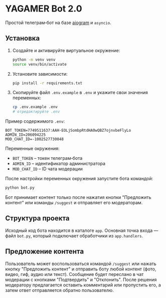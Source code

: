 # YAGAMER Bot 2.0

Простой телеграм‑бот на базе [aiogram](https://docs.aiogram.dev/) и `asyncio`.

## Установка

1. Создайте и активируйте виртуальное окружение:
   ```bash
   python -m venv venv
   source venv/bin/activate
   ```
2. Установите зависимости:
   ```bash
   pip install -r requirements.txt
   ```
3. Скопируйте файл `.env.example` в `.env` и укажите свои значения переменных:
   ```bash
   cp .env.example .env
   # отредактируйте .env
   ```

Пример содержимого `.env`:

```env
BOT_TOKEN=7749511637:AAH-EOLjSombpRtdHA0wQBZ7ojnvbeFlyLo
ADMIN_ID=206094225
MOD_CHAT_ID=-1002527730048
```

Переменные окружения:

- `BOT_TOKEN` – токен телеграм‑бота
- `ADMIN_ID` – идентификатор администратора
- `MOD_CHAT_ID` – ID чата модерации

После настройки переменных окружения запустите бота командой:
```bash
python bot.py
```

Бот принимает контент только после нажатия кнопки "Предложить контент" или команды `/suggest` и отправляет его модераторам.

## Структура проекта

Исходный код бота находится в каталоге `app`.
Основная точка входа — файл `bot.py`, который подключает обработчики из `app.handlers`.

## Предложение контента

Пользователь может воспользоваться командой `/suggest` или нажать кнопку "Предложить контент" и отправить боту любой контент
(фото, видео, гиф, аудио или текст). Сообщение будет переслано в чат модерации с
кнопками "Подтвердить" и "Отклонить". После решения модератору предлагается
оставить комментарий или пропустить его, а затем ответ отправляется обратно
пользователю.
